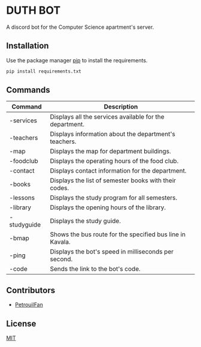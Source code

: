 # DUTH BOT
A discord bot for the Computer Science apartment's server.

## Installation
Use the package manager [pip](https://pip.pypa.io/en/stable/) to install the requirements.
```bash
pip install requirements.txt
```

## Commands
| Command      | Description                                                                                                 |
|--------------|-------------------------------------------------------------------------------------------------------------|
| -services    | Displays all the services available for the department.                                                     |
| -teachers    | Displays information about the department's teachers.                                                       |
| -map         | Displays the map for department buildings.                                                                  |
| -foodclub    | Displays the operating hours of the food club.                                                              |
| -contact     | Displays contact information for the department.                                                            |
| -books       | Displays the list of semester books with their codes.                                                       |
| -lessons     | Displays the study program for all semesters.                                                               |
| -library     | Displays the opening hours of the library.                                                                  |
| -studyguide  | Displays the study guide.                                                                                   |
| -bmap        | Shows the bus route for the specified bus line in Kavala.                                                   |
| -ping        | Displays the bot's speed in milliseconds per second.                                                        |
| -code        | Sends the link to the bot's code.                                                                           |

## Contributors
- [PetrouilFan](https://github.com/PetrouilFan)

## License
[MIT](https://choosealicense.com/licenses/mit/)


